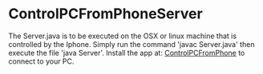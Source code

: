 # ControlPCFromPhoneServer

The Server.java is to be executed on the OSX or linux machine that is controlled by the Iphone. Simply run the command 'javac Server.java'
then execute the file 'java Server'. Install the app at: [ControlPCFromPhone](https://github.com/olieydt/ControlPCFromPhone) to connect
to your PC.
